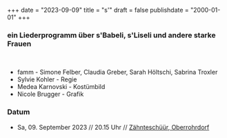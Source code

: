 ﻿﻿+++
date = "2023-09-09"
title = "s'"
draft = false
publishdate = "2000-01-01"
+++

### ein Liederprogramm über s'Babeli, s'Liseli und andere starke Frauen

<br>

* famm - Simone Felber, Claudia Greber, Sarah Höltschi, Sabrina Troxler
* Sylvie Kohler - Regie
* Medea Karnovski - Kostümbild
* Nicole Brugger - Grafik


### Datum

* Sa, 09. September 2023  // 20.15 Uhr // [Zähnteschüür, Oberrohrdorf](https://www.zaehnteschuer.ch/aktuell) 
